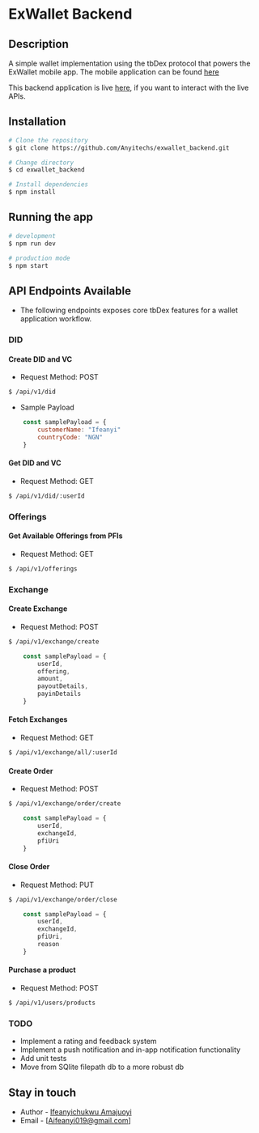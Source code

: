 # ExWallet Backend


## Description

A simple wallet implementation using the tbDex protocol that powers the ExWallet mobile app. The mobile application can be found [here](https://github.com/Anyitechs/exwallet.git)

This backend application is live [here](https://exwallet-7df4d97466ca.herokuapp.com), if you want to interact with the live APIs.

## Installation

```bash
# Clone the repository
$ git clone https://github.com/Anyitechs/exwallet_backend.git

# Change directory
$ cd exwallet_backend

# Install dependencies
$ npm install

```

## Running the app

```bash
# development
$ npm run dev

# production mode
$ npm start
```

## API Endpoints Available
- The following endpoints exposes core tbDex features for a wallet application workflow.

### DID

#### Create DID and VC

- Request Method: POST
```bash
$ /api/v1/did
```
- Sample Payload
```javascript
    const samplePayload = {
        customerName: "Ifeanyi" 
        countryCode: "NGN"
    }
```

#### Get DID and VC

- Request Method: GET
```bash
$ /api/v1/did/:userId
```

### Offerings

#### Get Available Offerings from PFIs

- Request Method: GET
```bash
$ /api/v1/offerings
```

### Exchange

#### Create Exchange

- Request Method: POST
```bash
$ /api/v1/exchange/create
```
```javascript
    const samplePayload = {
        userId, 
        offering, 
        amount, 
        payoutDetails, 
        payinDetails
    }
```

#### Fetch Exchanges

- Request Method: GET
```bash
$ /api/v1/exchange/all/:userId
```

#### Create Order

- Request Method: POST
```bash
$ /api/v1/exchange/order/create
```
```javascript
    const samplePayload = {
        userId, 
        exchangeId, 
        pfiUri
    }
```

#### Close Order

- Request Method: PUT
```bash
$ /api/v1/exchange/order/close
```
```javascript
    const samplePayload = {
        userId, 
        exchangeId, 
        pfiUri, 
        reason
    }
```

#### Purchase a product

- Request Method: POST
```bash
$ /api/v1/users/products
```

### TODO
- Implement a rating and feedback system
- Implement a push notification and in-app notification functionality
- Add unit tests
- Move from SQlite filepath db to a more robust db

## Stay in touch

- Author - [Ifeanyichukwu Amajuoyi](https://www.linkedin.com/in/ifeanyichukwu-amajuoyi-8b6229153/)
- Email - [Aifeanyi019@gmail.com]

